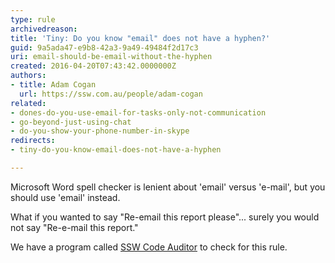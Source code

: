 ```yaml
---
type: rule
archivedreason: 
title: 'Tiny: Do you know "email" does not have a hyphen?'
guid: 9a5ada47-e9b8-42a3-9a49-49484f2d17c3
uri: email-should-be-email-without-the-hyphen
created: 2016-04-20T07:43:42.0000000Z
authors:
- title: Adam Cogan
  url: https://ssw.com.au/people/adam-cogan
related:
- dones-do-you-use-email-for-tasks-only-not-communication
- go-beyond-just-using-chat
- do-you-show-your-phone-number-in-skype
redirects:
- tiny-do-you-know-email-does-not-have-a-hyphen

---
```


Microsoft Word spell checker is lenient about 'email' versus 'e-mail', but you should use 'email' instead.

What if you wanted to say "Re-email this report please"... surely you would not say "Re-e-mail this report."


We have a program called [SSW Code Auditor](https&#58;//www.ssw.com.au/ssw/CodeAuditor/Rules.aspx#Email) to check for this rule.

<!--endintro-->
